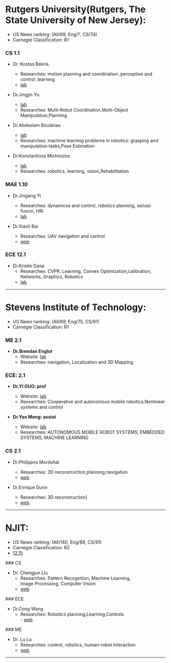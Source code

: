 # Rutgers University(Rutgers, The State University of New Jersey):
- US News ranking: (All/69, Eng/?, CS/74)
- Carnegie Classification: R1

### CS 1.1
- Dr. Kostas Bekris.
    - Researches:  motion planning and coordination ,perception and control ,learning
    - [lab](http://www.pracsyslab.org/research)

- Dr.Jingjin Yu
    - [lab](https://arc.cs.rutgers.edu/projects.html)
    - Researches: Multi-Robot Coordination,Multi-Object Manipulation,Planning

- Dr.Abdeslam Boularias
    - [lab](http://rl.cs.rutgers.edu/publications.html)
    - Researches: machine learning problems in robotics: grasping and manipulation tasks,Pose Estimation

- Dr.Konstantinos Michmizos
    - [lab](http://combra.cs.rutgers.edu/research)
    - Researches:  robotics. learning, vision,Rehabilitation

### MAE 1.10
- Dr.Jingang Yi
    - Researches:  dynamicsa and control, robotics planning, senosr fusion, HRI
    - [lab](http://coewww.rutgers.edu/~jgyi/)

- Dr.Xiaoli Bai 
    - Researches: UAV navigation and control
    - [web](http://x-bai.rutgers.edu/index.html)

### ECE 12.1

- Dr.Kristin Dana  
    - Researches: CVPR, Learning, Convex Optimization,calibration, Networks, Graphics, Robotics
    - [lab](http://computervisionrutgers.github.io/)


---

# Stevens Institute of Technology:
- US News ranking: (All/69, Eng/75, CS/91)
- Carnegie Classification: R1

### ME 2.1
- **Dr.Brendan Englot**
    - Website: [lab](http://personal.stevens.edu/~benglot/)
    - Researches: navigation, Localization and 3D Mapping 

### ECE: 2.1
- **Dr.YI GUO: prof**
    - Website: [lab](https://www.stevens.edu/schaefer-school-engineering-science/departments/electrical-computer-engineering/research/robotics-automation-lab)
    - Researches: Cooperative and autonomous mobile robotics,Nonlinear systems and control

- **Dr.Yan Meng: assist**
    - Website: [lab](https://web.stevens.edu/facultyprofile/?id=117)
    - Researches: AUTONOMOUS MOBILE ROBOT SYSTEMS, EMBEDDED SYSTEMS, MACHINE LEARNING

### CS 2.1

- Dr.Philippos Mordohai
     - Researches: 3D reconstruction,planning,navigation
     - [web](https://www.cs.stevens.edu/~mordohai/index.html)

- Dr.Enrique Dunn 
    - Researches: 3D reconstruction]
    - [web](https://www.cs.stevens.edu/~edunn/)

---

# NJIT:
- US News ranking: (All/140, Eng/88, CS/91)
- Carnegie Classification: R2
- [12.15](https://www.njit.edu/admissions/grad-dates-deadlines)

### CS
- Dr. Chengjun Liu 
    - Researches: Pattern Recognition, Machine Learning, Image Processing, Computer Vision 
    - [web](https://web.njit.edu/~cliu/)

### ECE
- Dr.Cong Wang   
    - Researches: Robotics planning,Learning,Controls  
    - [web](https://ece.njit.edu/people/wang.php)

### ME
- Dr. Lu Lu 
    - Researches: control, robotics, human-robot interaction
    - [web](https://mie.njit.edu/people/Lu.php)

------------------------------------------------------------------------